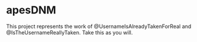 # apesDNM

This project represents the work of @UsernameIsAlreadyTakenForReal and @IsTheUsernameReallyTaken. Take this as you will.